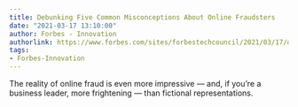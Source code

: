 ```yaml
---
title: Debunking Five Common Misconceptions About Online Fraudsters
date: "2021-03-17 13:10:00"
author: Forbes - Innovation
authorlink: https://www.forbes.com/sites/forbestechcouncil/2021/03/17/debunking-five-common-misconceptions-about-online-fraudsters/
tags:
- Forbes-Innovation
---
```

The reality of online fraud is even more impressive — and, if you’re a business leader, more frightening — than fictional representations.